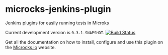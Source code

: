 # microcks-jenkins-plugin

Jenkins plugins for easily running tests in Microks

Current development version is `0.3.1-SNAPSHOT`. [![Build Status](https://travis-ci.org/microcks/microcks-jenkins-plugin.png?branch=master)](https://travis-ci.org/microcks/microcks-jenkins-plugin)

Get all the documentation on how to install, configure and use this plugin on the [Microcks.io](https://microcks.io/documentation/automating/jenkins/) website.
